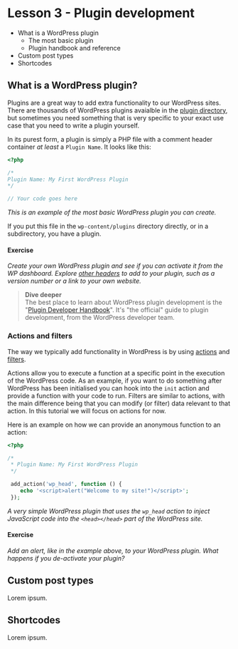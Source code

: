 # Lesson 3 - Plugin development

* What is a WordPress plugin
  * The most basic plugin
  * Plugin handbook and reference
* Custom post types
* Shortcodes


## What is a WordPress plugin?
Plugins are a great way to add extra functionality to our WordPress sites. There are thousands of WordPress plugins avaialble in the [plugin directory](https://wordpress.org/plugins/), but sometimes you need something that is very specific to your exact use case that you need to write a plugin yourself.

In its purest form, a plugin is simply a PHP file with a comment header container _at least_ a `Plugin Name`. It looks like this:

```php
<?php

/*
Plugin Name: My First WordPress Plugin
*/

// Your code goes here
```
_This is an example of the most basic WordPress plugin you can create._

If you put this file in the `wp-content/plugins` directory directly, or in a subdirectory, you have a plugin.

#### Exercise
_Create your own WordPress plugin and see if you can activate it from the WP dashboard. Explore [other headers](https://developer.wordpress.org/plugins/the-basics/header-requirements/) to add to your plugin, such as a version number or a link to your own website._


> **Dive deeper**  
> The best place to learn about WordPress plugin development is the "[Plugin Developer Handbook](https://developer.wordpress.org/plugins/)". It's "the official" guide to plugin development, from the WordPress developer team.

### Actions and filters

The way we typically add functionality in WordPress is by using [actions](https://developer.wordpress.org/plugins/hooks/actions/) and [filters](https://developer.wordpress.org/plugins/hooks/filters/).

Actions allow you to execute a function at a specific point in the execution of the WordPress code. As an example, if you want to do something after WordPress has been initialised you can hook into the `init` action and provide a function with your code to run. Filters are similar to actions, with the main difference being that you can modify (or filter) data relevant to that action. In this tutorial we will focus on actions for now.

Here is an example on how we can provide an anonymous function to an action:

```php
<?php

/*
 * Plugin Name: My First WordPress Plugin
 */

 add_action('wp_head', function () {
    echo '<script>alert("Welcome to my site!")</script>';
 });
```
_A very simple WordPress plugin that uses the `wp_head` action to inject JavaScript code into the `<head></head>` part of the WordPress site._

#### Exercise
_Add an alert, like in the example above, to your WordPress plugin. What happens if you de-activate your plugin?_

## Custom post types

Lorem ipsum.

## Shortcodes

Lorem ipsum.

